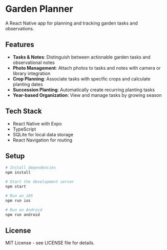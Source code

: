 # Garden Planner

A React Native app for planning and tracking garden tasks and observations.

## Features

- **Tasks & Notes**: Distinguish between actionable garden tasks and observational notes
- **Photo Management**: Attach photos to tasks and notes with camera or library integration
- **Crop Planning**: Associate tasks with specific crops and calculate planting dates
- **Succession Planting**: Automatically create recurring planting tasks
- **Year-based Organization**: View and manage tasks by growing season

## Tech Stack

- React Native with Expo
- TypeScript
- SQLite for local data storage
- React Navigation for routing

## Setup

```bash
# Install dependencies
npm install

# Start the development server
npm start

# Run on iOS
npm run ios

# Run on Android
npm run android
```

## License

MIT License - see LICENSE file for details.